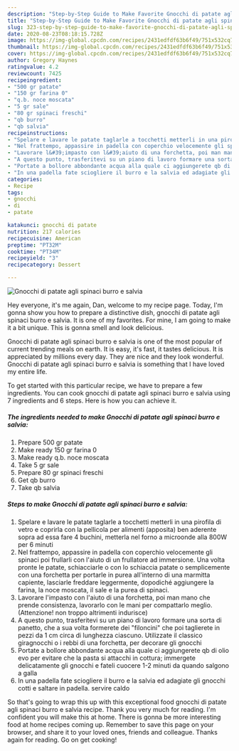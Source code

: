 ```yaml
---
description: "Step-by-Step Guide to Make Favorite Gnocchi di patate agli spinaci burro e salvia"
title: "Step-by-Step Guide to Make Favorite Gnocchi di patate agli spinaci burro e salvia"
slug: 323-step-by-step-guide-to-make-favorite-gnocchi-di-patate-agli-spinaci-burro-e-salvia
date: 2020-08-23T08:18:15.728Z
image: https://img-global.cpcdn.com/recipes/2431edfdf63b6f49/751x532cq70/gnocchi-di-patate-agli-spinaci-burro-e-salvia-recipe-main-photo.jpg
thumbnail: https://img-global.cpcdn.com/recipes/2431edfdf63b6f49/751x532cq70/gnocchi-di-patate-agli-spinaci-burro-e-salvia-recipe-main-photo.jpg
cover: https://img-global.cpcdn.com/recipes/2431edfdf63b6f49/751x532cq70/gnocchi-di-patate-agli-spinaci-burro-e-salvia-recipe-main-photo.jpg
author: Gregory Haynes
ratingvalue: 4.2
reviewcount: 7425
recipeingredient:
- "500 gr patate"
- "150 gr farina 0"
- "q.b. noce moscata"
- "5 gr sale"
- "80 gr spinaci freschi"
- "qb burro"
- "qb salvia"
recipeinstructions:
- "Spelare e lavare le patate taglarle a tocchetti metterli in una pirofila di vetro e coprirla con la pellicola per alimenti (apposita) ben aderente sopra ad essa fare 4 buchini, metterla nel forno a microonde alla 800W per 6 minuti"
- "Nel frattempo, appassire in padella con coperchio velocemente gli spinaci poi frullarli con l&#39;aiuto di un frullatore ad immersione. Una volta pronte le patate, schiacciarle o con lo schiaccia patate o semplicemente con una forchetta per portarle in purea all&#39;interno di una marmitta capiente, lasciarle freddare leggermente, dopodiché aggiungere la farina, la noce moscata, il sale e la purea di spinaci."
- "Lavorare l&#39;impasto con l&#39;aiuto di una forchetta, poi man mano che prende consistenza, lavorarlo con le mani per compattarlo meglio. (Attenzione! non troppo altrimenti indurisce)"
- "A questo punto, trasferitevi su un piano di lavoro formare una sorta di panetto, che a sua volta formerete dei &#34;filoncini&#34; che poi taglierete in pezzi da 1 cm circa di lunghezza ciascuno. Utilizzate il classico giragnocchi o i rebbi di una forchetta, per decorare gli gnocchi"
- "Portate a bollore abbondante acqua alla quale ci aggiungerete qb di olio evo per evitare che la pasta si attacchi in cottura; immergete delicatamente gli gnocchi e fateli cuocere 1-2 minuti da quando salgono a galla"
- "In una padella fate sciogliere il burro e la salvia ed adagiate gli gnocchi cotti e saltare in padella. servire caldo"
categories:
- Recipe
tags:
- gnocchi
- di
- patate

katakunci: gnocchi di patate 
nutrition: 217 calories
recipecuisine: American
preptime: "PT32M"
cooktime: "PT34M"
recipeyield: "3"
recipecategory: Dessert

---
```



![Gnocchi di patate agli spinaci burro e salvia](https://img-global.cpcdn.com/recipes/2431edfdf63b6f49/751x532cq70/gnocchi-di-patate-agli-spinaci-burro-e-salvia-recipe-main-photo.jpg)

Hey everyone, it's me again, Dan, welcome to my recipe page. Today, I'm gonna show you how to prepare a distinctive dish, gnocchi di patate agli spinaci burro e salvia. It is one of my favorites. For mine, I am going to make it a bit unique. This is gonna smell and look delicious.

Gnocchi di patate agli spinaci burro e salvia is one of the most popular of current trending meals on earth. It is easy, it's fast, it tastes delicious. It is appreciated by millions every day. They are nice and they look wonderful. Gnocchi di patate agli spinaci burro e salvia is something that I have loved my entire life.




To get started with this particular recipe, we have to prepare a few ingredients. You can cook gnocchi di patate agli spinaci burro e salvia using 7 ingredients and 6 steps. Here is how you can achieve it.

<!--inarticleads1-->

##### The ingredients needed to make Gnocchi di patate agli spinaci burro e salvia:

1. Prepare 500 gr patate
1. Make ready 150 gr farina 0
1. Make ready q.b. noce moscata
1. Take 5 gr sale
1. Prepare 80 gr spinaci freschi
1. Get qb burro
1. Take qb salvia




<!--inarticleads2-->

##### Steps to make Gnocchi di patate agli spinaci burro e salvia:

1. Spelare e lavare le patate taglarle a tocchetti metterli in una pirofila di vetro e coprirla con la pellicola per alimenti (apposita) ben aderente sopra ad essa fare 4 buchini, metterla nel forno a microonde alla 800W per 6 minuti
1. Nel frattempo, appassire in padella con coperchio velocemente gli spinaci poi frullarli con l&#39;aiuto di un frullatore ad immersione. Una volta pronte le patate, schiacciarle o con lo schiaccia patate o semplicemente con una forchetta per portarle in purea all&#39;interno di una marmitta capiente, lasciarle freddare leggermente, dopodiché aggiungere la farina, la noce moscata, il sale e la purea di spinaci.
1. Lavorare l&#39;impasto con l&#39;aiuto di una forchetta, poi man mano che prende consistenza, lavorarlo con le mani per compattarlo meglio. (Attenzione! non troppo altrimenti indurisce)
1. A questo punto, trasferitevi su un piano di lavoro formare una sorta di panetto, che a sua volta formerete dei &#34;filoncini&#34; che poi taglierete in pezzi da 1 cm circa di lunghezza ciascuno. Utilizzate il classico giragnocchi o i rebbi di una forchetta, per decorare gli gnocchi
1. Portate a bollore abbondante acqua alla quale ci aggiungerete qb di olio evo per evitare che la pasta si attacchi in cottura; immergete delicatamente gli gnocchi e fateli cuocere 1-2 minuti da quando salgono a galla
1. In una padella fate sciogliere il burro e la salvia ed adagiate gli gnocchi cotti e saltare in padella. servire caldo




So that's going to wrap this up with this exceptional food gnocchi di patate agli spinaci burro e salvia recipe. Thank you very much for reading. I'm confident you will make this at home. There is gonna be more interesting food at home recipes coming up. Remember to save this page on your browser, and share it to your loved ones, friends and colleague. Thanks again for reading. Go on get cooking!
